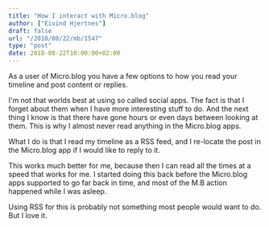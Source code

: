 ```yaml
---
title: "How I interact with Micro.blog"
author: ["Eivind Hjertnes"]
draft: false
url: "/2018/08/22/mb/1547"
type: "post"
date: 2018-08-22T10:00:00+02:00
---
```


As a user of Micro.blog you have a few options to how you read your
timeline and post content or replies.

I'm not that worlds best at using so called social apps. The fact is
that I forget about them when I have more interesting stuff to do. And
the next thing I know is that there have gone hours or even days between
looking at them. This is why I almost never read anything in the
Micro.blog apps.

What I do is that I read my timeline as a RSS feed, and I re-locate the
post in the Micro.blog app if I would like to reply to it.

This works much better for me, because then I can read all the times at
a speed that works for me. I started doing this back before the
Micro.blog apps supported to go far back in time, and most of the M.B
action happened while I was asleep.

Using RSS for this is probably not something most people would want to
do. But I love it.

